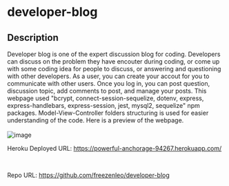 # developer-blog

## Description
Developer blog is one of the expert discussion blog for coding. Developers can discuss on the problem they have encouter during coding, or come up with some coding idea for people to discuss, or answering and questioning with other developers. As a user, you can create your accout for you to communicate with other users. Once you log in, you can post question, discussion topic, add comments to post, and manage your posts. This webpage used "bcrypt, connect-session-sequelize, dotenv, express, express-handlebars, express-session, jest, mysql2, sequelize" npm packages. Model-View-Controller folders structuring is used for easier understanding of the code.
Here is a preview of the webpage.
</br></br>
![image](https://user-images.githubusercontent.com/81452611/129459593-a9e787b8-b229-45c3-ae52-c97da6272b01.png)

Heroku Deployed URL: https://powerful-anchorage-94267.herokuapp.com/

</br>

Repo URL: https://github.com/freezenleo/developer-blog
